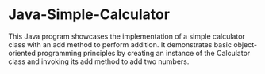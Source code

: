 # Java-Simple-Calculator
This Java program showcases the implementation of a simple calculator class with an add method to perform addition. It demonstrates basic object-oriented programming principles by creating an instance of the Calculator class and invoking its add method to add two numbers.
